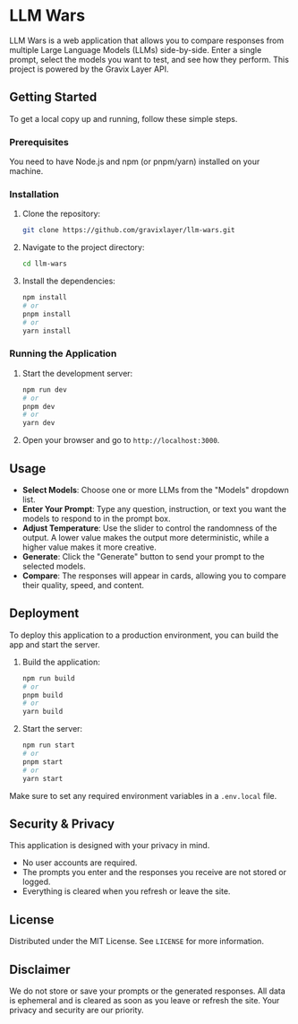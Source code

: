 # LLM Wars

LLM Wars is a web application that allows you to compare responses from multiple Large Language Models (LLMs) side-by-side. Enter a single prompt, select the models you want to test, and see how they perform. This project is powered by the Gravix Layer API.

## Getting Started

To get a local copy up and running, follow these simple steps.

### Prerequisites

You need to have Node.js and npm (or pnpm/yarn) installed on your machine.

### Installation

1.  Clone the repository:
    ```sh
    git clone https://github.com/gravixlayer/llm-wars.git
    ```
2.  Navigate to the project directory:
    ```sh
    cd llm-wars
    ```
3.  Install the dependencies:
    ```sh
    npm install
    # or
    pnpm install
    # or
    yarn install
    ```

### Running the Application

1.  Start the development server:
    ```sh
    npm run dev
    # or
    pnpm dev
    # or
    yarn dev
    ```
2.  Open your browser and go to `http://localhost:3000`.

## Usage

-   **Select Models**: Choose one or more LLMs from the "Models" dropdown list.
-   **Enter Your Prompt**: Type any question, instruction, or text you want the models to respond to in the prompt box.
-   **Adjust Temperature**: Use the slider to control the randomness of the output. A lower value makes the output more deterministic, while a higher value makes it more creative.
-   **Generate**: Click the "Generate" button to send your prompt to the selected models.
-   **Compare**: The responses will appear in cards, allowing you to compare their quality, speed, and content.

## Deployment

To deploy this application to a production environment, you can build the app and start the server.

1.  Build the application:
    ```sh
    npm run build
    # or
    pnpm build
    # or
    yarn build
    ```
2.  Start the server:
    ```sh
    npm run start
    # or
    pnpm start
    # or
    yarn start
    ```

Make sure to set any required environment variables in a `.env.local` file.

## Security & Privacy

This application is designed with your privacy in mind.
-   No user accounts are required.
-   The prompts you enter and the responses you receive are not stored or logged.
-   Everything is cleared when you refresh or leave the site.

## License

Distributed under the MIT License. See `LICENSE` for more information.

## Disclaimer

We do not store or save your prompts or the generated responses. All data is ephemeral and is cleared as soon as you leave or refresh the site. Your privacy and security are our priority.
